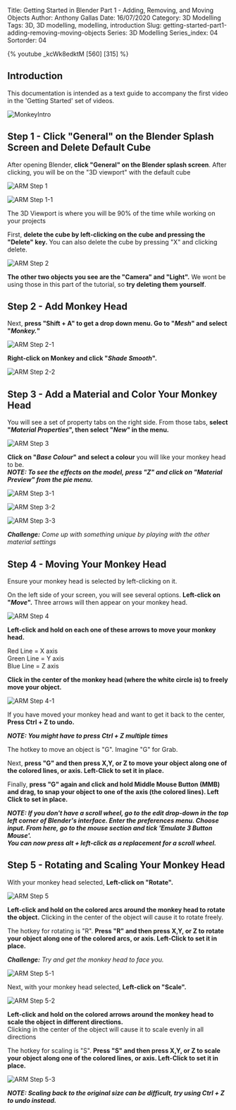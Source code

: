 Title: Getting Started in Blender Part 1 - Adding, Removing, and Moving Objects
Author: Anthony Gallas
Date: 16/07/2020
Category: 3D Modelling
Tags: 3D, 3D modelling, modelling, introduction
Slug: getting-started-part1-adding-removing-moving-objects
Series: 3D Modelling
Series_index: 04
Sortorder: 04

{% youtube _kcWk8edktM [560] [315] %}

## Introduction
This documentation is intended as a text guide to accompany the first video in the 'Getting Started' set of videos.

![MonkeyIntro](../img/intro-video1/monkeyIntro.JPG)

## Step 1 - Click "General" on the Blender Splash Screen and Delete Default Cube

After opening Blender, **click "General" on the Blender splash screen**.  After clicking, you will be on the "3D viewport" with the default cube

![ARM Step 1](../img/intro-video1/armStep1.JPG)

![ARM Step 1-1](../img/intro-video1/armStep1-1.JPG)

The 3D Viewport is where you will be 90% of the time while working on your projects

First, **delete the cube by left-clicking on the cube and pressing the "Delete" key.**  You can also delete the cube by pressing "X" and clicking delete.

![ARM Step 2](../img/intro-video1/armStep2.JPG)

**The other two objects you see are the "Camera" and "Light".**  We wont be using those in this part of the tutorial, so **try deleting them yourself**.

## Step 2 - Add Monkey Head

Next, **press "Shift + A" to get a drop down menu.  Go to "_Mesh_" and select "_Monkey._"**

![ARM Step 2-1](../img/intro-video1/armStep2-1.JPG)

**Right-click on Monkey and click "_Shade Smooth_".**

![ARM Step 2-2](../img/intro-video1/armStep2-2.JPG)

## Step 3 - Add a Material and Color Your Monkey Head

You will see a set of property tabs on the right side.  From those tabs, **select "_Material Properties_", then select "_New_" in the menu.**

![ARM Step 3](../img/intro-video1/armStep3.JPG)

**Click on "_Base Colour_" and select a colour** you will like your monkey head to be. </br>**_NOTE: To see the effects on the model, press "Z" and click on "Material Preview" from the pie menu._**

![ARM Step 3-1](../img/intro-video1/armStep3-1.JPG)

![ARM Step 3-2](../img/intro-video1/armStep3-2.JPG)

![ARM Step 3-3](../img/intro-video1/armStep3-3.JPG)

_**Challenge:**_ _Come up with something unique by playing with the other material settings_

## Step 4 - Moving Your Monkey Head

Ensure your monkey head is selected by left-clicking on it.

On the left side of your screen, you will see several options.  **Left-click on "_Move_".**  Three arrows will then appear on your monkey head.

![ARM Step 4](../img/intro-video1/armStep4.JPG)

**Left-click and hold on each one of these arrows to move your monkey head.**

Red Line = X axis </br>
Green Line = Y axis </br>
Blue Line = Z axis </br>

**Click in the center of the monkey head (where the white circle is) to freely move your object.**

![ARM Step 4-1](../img/intro-video1/armStep4-1.JPG)

If you have moved your monkey head and want to get it back to the center, **Press Ctrl + Z to undo.**

**_NOTE: You might have to press Ctrl + Z multiple times_**

The hotkey to move an object is "G".  Imagine "G" for Grab.

Next, **press "G" and then press X,Y, or Z to move your object along one of the colored lines, or axis. Left-Click to set it in place.**

Finally, **press "G" again and click and hold Middle Mouse Button (MMB) and drag, to snap your object to one of the axis (the colored lines). Left Click to set in place.**

**_NOTE: If you don't have a scroll wheel, go to the edit drop-down in the top left corner of Blender's interface.
Enter the preferences menu. Choose input. From here, go to the mouse section and tick 'Emulate 3 Button Mouse'._</br>
_You can now press alt + left-click as a replacement for a scroll wheel._**

## Step 5 - Rotating and Scaling Your Monkey Head

With your monkey head selected, **Left-click on "Rotate".**

![ARM Step 5](../img/intro-video1/armStep5.JPG)

**Left-click and hold on the colored arcs around the monkey head to rotate the object.** Clicking in the center of the object will cause it to rotate freely.

The hotkey for rotating is "R".  **Press "R" and then press X,Y, or Z to rotate your object along one of the colored arcs, or axis.  Left-Click to set it in place.**

**_Challenge:_** _Try and get the monkey head to face you._

![ARM Step 5-1](../img/intro-video1/armStep5-1.JPG)

Next, with your monkey head selected, **Left-click on "Scale".**

![ARM Step 5-2](../img/intro-video1/armStep5-2.JPG)

**Left-click and hold on the colored arrows around the monkey head to scale the object in different directions.**<br> Clicking in the center of the object will cause it to scale evenly in all directions


The hotkey for scaling is "S".  **Press "S" and then press X,Y, or Z to scale your object along one of the colored lines, or axis.  Left-Click to set it in place.**

![ARM Step 5-3](../img/intro-video1/armStep5-3.JPG)

**_NOTE: Scaling back to the original size can be difficult, try using Ctrl + Z to undo instead._**
